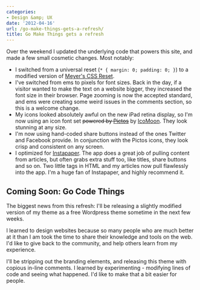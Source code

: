 ```yaml
---
categories:
- Design &amp; UX
date: '2012-04-16'
url: /go-make-things-gets-a-refresh/
title: Go Make Things gets a refresh
---
```


Over the weekend I updated the underlying code that powers this site, and made a few small cosmetic changes. Most notably:

<ul>
<li>I switched from a universal reset (<code>* { margin: 0; padding: 0; }</code>) to a modified version of <a href="http://meyerweb.com/eric/tools/css/reset/">Meyer's CSS Reset</a>.</li>
<li>I've switched from ems to pixels for font sizes. Back in the day, if a visitor wanted to make the text on a website bigger, they increased the font size in their browser. Page zooming is now the accepted standard, and ems were creating some weird issues in the comments section, so this is a welcome change.</li>
<li>My icons looked absolutely awful on the new iPad retina display, so I'm now using an icon font set <del datetime="2012-04-19T00:59:42+00:00">powered by <a href="http://pictos.cc/">Pictos</a></del> by <a href="http://keyamoon.com/icomoon/">IcoMoon</a>. They look stunning at any size.</li>
<li>I'm now using hand-coded share buttons instead of the ones Twitter and Facebook provide. In conjunction with the Pictos icons, they look crisp and consistent on any screen.</li>
<li>I optimized for <a href="http://www.instapaper.com/">Instapaper</a>. The app does a great job of pulling content from articles, but often grabs extra stuff too, like titles, share buttons and so on. Two little tags in HTML and my articles now pull flawlessly into the app. I'm a huge fan of Instapaper, and highly recommend it.</li>
</ul>

<h2>Coming Soon: Go Code Things</h2>

The biggest news from this refresh: I'll be releasing a slightly modified version of my theme as a free Wordpress theme sometime in the next few weeks.

I learned to design websites because so many people who are much better at it than I am took the time to share their knowledge and tools on the web. I'd like to give back to the community, and help others learn from my experience.

I'll be stripping out the branding elements, and releasing this theme with copious in-line comments. I learned by experimenting - modifying lines of code and seeing what happened. I'd like to make that a bit easier for people.